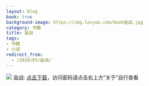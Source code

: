 ```yaml
---
layout: blog
book: true
background-image: https://img.locyoo.com/book盐战.jpg
category: 书籍
title: 盐战
tags:
- 书籍
- 小说
redirect_from:
  - /2024/03/盐战/
---
```

![](https://img.locyoo.com/book盐战.jpg)
盐战: <a name = "ref1" href="https://url18.ctfile.com/f/50983618-1063935767-1300ad?p=3619">点击下载</a>，访问密码请点击右上方“关于”自行查看